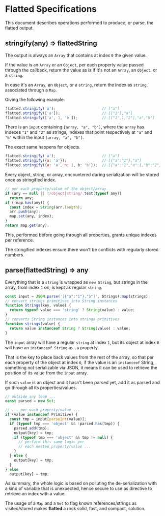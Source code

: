 # Flatted Specifications

This document describes operations performed to produce, or parse, the flatted output.

## stringify(any) => flattedString

The output is always an `Array` that contains at index `0` the given value.

If the value is an `Array` or an `Object`, per each property value passed through the callback, return the value as is if it's not an `Array`, an `Object`, or a `string`.

In case it's an `Array`, an `Object`, or a `string`, return the index as `string`, associated through a `Map`.

Giving the following example:

```js
flatted.stringify('a');                     // ["a"]
flatted.stringify(['a']);                   // [["1"],"a"]
flatted.stringify(['a', 1, 'b']);           // [["1",1,"2"],"a","b"]
```

There is an `input` containing `[array, "a", "b"]`, where the `array` has indexes `"1"` and `"2"` as strings, indexes that point respectively at `"a"` and `"b"` within the input `[array, "a", "b"]`.

The exact same happens for objects.

```js
flatted.stringify('a');                     // ["a"]
flatted.stringify({a: 'a'});                // [{"a":"1"},"a"]
flatted.stringify({a: 'a', n: 1, b: 'b'});  // [{"a":"1","n":1,"b":"2"},"a","b"]
```

Every object, string, or array, encountered during serialization will be stored once as stringified index.

```js
// per each property/value of the object/array
if (any == null || !/object|string/.test(typeof any))
  return any;
if (!map.has(any)) {
  const index = String(arr.length);
  arr.push(any);
  map.set(any, index);
}
return map.get(any);
```

This, performed before going through all properties, grants unique indexes per reference.

The stringified indexes ensure there won't be conflicts with regularly stored numbers.

## parse(flattedString) => any

Everything that is a `string` is wrapped as `new String`, but strings in the array, from index `1` on, is kept as regular `string`.

```js
const input = JSON.parse('[{"a":"1"},"b"]', Strings).map(strings);
// convert strings primitives into String instances
function Strings(key, value) {
  return typeof value === 'string' ? String(value) : value;
}
// converts String instances into strings primitives
function strings(value) {
  return value instanceof String ? String(value) : value;
}
```

The `input` array will have a regular `string` at index `1`, but its object at index `0` will have an `instanceof String` as `.a` property.

That is the key to place back values from the rest of the array, so that per each property of the object at index `0`, if the value is an `instanceof` String, something not serializable via JSON, it means it can be used to retrieve the position of its value from the `input` array.

If such `value` is an object and it hasn't been parsed yet, add it as parsed and go through all its properties/values.

```js
// outside any loop ...
const parsed = new Set;

// ... per each property/value ...
if (value instanceof Primitive) {
  const tmp = input[parseInt(value)];
  if (typeof tmp === 'object' && !parsed.has(tmp)) {
    parsed.add(tmp);
    output[key] = tmp;
    if (typeof tmp === 'object' && tmp != null) {
      // perform this same logic per
      // each nested property/value ...
    }
  } else {
    output[key] = tmp;
  }
} else
  output[key] = tmp;
```

As summary, the whole logic is based on polluting the de-serialization with a kind of variable that is unexpected, hence secure to use as directive to retrieve an index with a value.

The usage of a `Map` and a `Set` to flag known references/strings as visited/stored makes **flatted** a rock solid, fast, and compact, solution.
